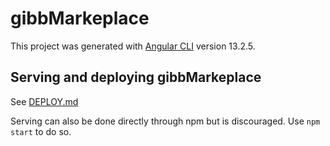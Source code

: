# gibbMarkeplace

This project was generated with [Angular CLI](https://github.com/angular/angular-cli) version 13.2.5.

## Serving and deploying gibbMarkeplace

See [DEPLOY.md](../DEPLOY.md)

Serving can also be done directly through npm but is discouraged. Use `npm start` to do so.
